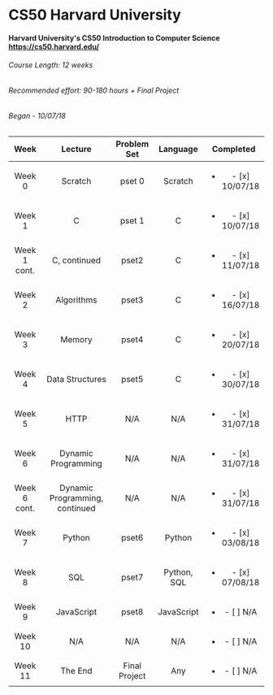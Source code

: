 # CS50 Harvard University
#### Harvard University's CS50 Introduction to Computer Science https://cs50.harvard.edu/

###### Course Length: <i>12 weeks</i><br/>
###### Recommended effort: <i>90-180 hours + Final Project</i>
###### Began - <i>10/07/18</i>

| Week          | Lecture                        | Problem Set   | Language    |  Completed                       | 
| :------------:|:------------------------------:| :------------:| :----------:| :-------------------------------:| 
| Week 0        | Scratch                        | pset 0        | Scratch     | <ul><li>- [x] 10/07/18</li></ul> | 
| Week 1        | C                              | pset 1        | C           | <ul><li>- [x] 10/07/18</li></ul> | 
| Week 1 cont.  | C, continued                   | pset2         | C           | <ul><li>- [x] 11/07/18</li></ul> | 
| Week 2        | Algorithms                     | pset3         | C           | <ul><li>- [x] 16/07/18</li></ul> | 
| Week 3        | Memory                         | pset4         | C           | <ul><li>- [x] 20/07/18</li></ul> | 
| Week 4        | Data Structures                | pset5         | C           | <ul><li>- [x] 30/07/18</li></ul> | 
| Week 5        | HTTP                           | N/A           | N/A         | <ul><li>- [x] 31/07/18</li></ul> | 
| Week 6        | Dynamic Programming            | N/A           | N/A         | <ul><li>- [x] 31/07/18</li></ul> | 
| Week 6 cont.  | Dynamic Programming, continued | N/A           | N/A         | <ul><li>- [x] 31/07/18</li></ul> | 
| Week 7        | Python                         | pset6         | Python      | <ul><li>- [x] 03/08/18</li></ul> | 
| Week 8        | SQL                            | pset7         | Python, SQL | <ul><li>- [x] 07/08/18</li></ul> | 
| Week 9        | JavaScript                     | pset8         | JavaScript  | <ul><li>- [ ] N/A</li></ul>      | 
| Week 10       | N/A                            | N/A           | N/A         | <ul><li>- [ ] N/A</li></ul>      | 
| Week 11       | The End                        | Final Project | Any         | <ul><li>- [ ] N/A</li></ul>      | 
